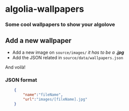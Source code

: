# algolia-wallpapers
### Some cool wallpapers to show your algolove

## Add a new wallpaper
- Add a new image on `source/images/` *it has to be a __.jpg__*
- Add the JSON related in `source/data/wallpapers.json`

And voilà!

### JSON format
```json
	{
		"name":"fileName",
		"url":"images/[fileName].jpg"
	}
```